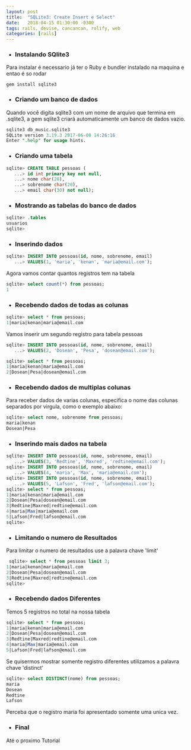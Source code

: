 ```yaml
---
layout: post
title:  "SQLite3: Create Insert e Select"
date:   2018-04-15 01:30:00 -0300
tags: rails, devise, cancancan, rolify, web
categories: [rails]
---
```


 - ### Instalando SQlite3

Para instalar é necessario já ter o Ruby e bundler instalado na maquina e entao é so rodar

```
gem install sqlite3
```

 - ### Criando um banco de dados

 Quando você digita sqlite3 com um nome de arquivo que termina em .sqlite3, a gem sqlite3 criará automaticamente um banco de dados vazio.

 ```sql
sqlite3 db_music.sqlite3
SQLite version 3.19.3 2017-06-08 14:26:16
Enter ".help" for usage hints.
```

 - ### Criando uma tabela

```sql
sqlite> CREATE TABLE pessoas (
   ...> id int primary key not null,
   ...> nome char(20),
   ...> sobrenome char(20),
   ...> email char(30) not null);
```

 - ### Mostrando as tabelas do banco de dados

```sql
sqlite> .tables
usuarios
sqlite> 
```

- ### Inserindo dados

```sql
sqlite> INSERT INTO pessoas(id, nome, sobrenome, email)
   ...> VALUES(1, 'maria', 'kenan', 'maria@email.com');
```

Agora vamos contar quantos registros tem na tabela

```sql
sqlite> select count(*) from pessoas;
1
```

 - ### Recebendo dados de todas as colunas

```sql
sqlite> select * from pessoas;
1|maria|kenan|maria@email.com
```

Vamos inserir um segundo registro para tabela pessoas

```sql
sqlite> INSERT INTO pessoas(id, nome, sobrenome, email)
   ...> VALUES(2, 'Dosean', 'Pesa', 'dosean@email.com');

sqlite> select * from pessoas;
1|maria|kenan|maria@email.com
2|Dosean|Pesa|dosean@email.com
```

 - ### Recebendo dados de multiplas colunas

Para receber dados de varias colunas, especifica o nome das colunas separados por virgula, como o exemplo abaixo:

```sql
sqlite> select nome, sobrenome from pessoas;
maria|kenan
Dosean|Pesa
```

 - ### Inserindo mais dados na tabela

```sql
sqlite> INSERT INTO pessoas(id, nome, sobrenome, email)
   ...> VALUES(3, 'Redtine', 'Maxred', 'redtine@email.com');
sqlite> INSERT INTO pessoas(id, nome, sobrenome, email)
   ...> VALUES(4, 'maria', 'Max', 'maria@email.com');
sqlite> INSERT INTO pessoas(id, nome, sobrenome, email)
   ...> VALUES(5, 'Lafson', 'Fred', 'lafson@email.com');
sqlite> select * from pessoas;
1|maria|kenan|maria@email.com
2|Dosean|Pesa|dosean@email.com
3|Redtine|Maxred|redtine@email.com
4|maria|Max|maria@email.com
5|Lafson|Fred|lafson@email.com
sqlite> 
```

 - ### Limitando o numero de Resultados

Para limitar o numero de resultados use a palavra chave 'limit'

```sql
 sqlite> select * from pessoas limit 3;
1|maria|kenan|maria@email.com
2|Dosean|Pesa|dosean@email.com
3|Redtine|Maxred|redtine@email.com
sqlite> 
```
 - ### Recebendo dados Diferentes

Temos 5 registros no total na nossa tabela

```sql
sqlite> select * from pessoas;
1|maria|kenan|maria@email.com
2|Dosean|Pesa|dosean@email.com
3|Redtine|Maxred|redtine@email.com
4|maria|Max|maria@email.com
5|Lafson|Fred|lafson@email.com
```

Se quisermos mostrar somente registro diferentes utilizamos a palavra chave 'distinct'

```sql
sqlite> select DISTINCT(nome) from pessoas;
maria
Dosean
Redtine
Lafson
```

Perceba que o registro maria foi apresentado somente uma unica vez.

 - ### Final

 Até o proximo Tutorial